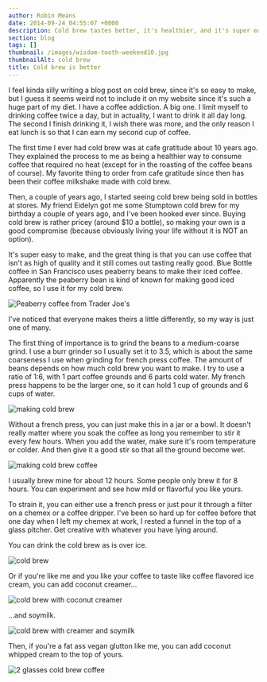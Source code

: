 ```yaml
---
author: Robin Means
date: 2014-09-24 04:55:07 +0000
description: Cold brew tastes better, it's healthier, and it's super easy to make!
section: blog
tags: []
thumbnail: /images/wisdom-tooth-weekend10.jpg
thumbnailAlt: cold brew
title: Cold brew is better
---
```


I feel kinda silly writing a blog post on cold brew, since it's so easy to make, but I guess it seems weird not to include it on my website since it's such a huge part of my diet. I have a coffee addiction. A big one. I limit myself to drinking coffee twice a day, but in actuality, I want to drink it all day long. The second I finish drinking it, I wish there was more, and the only reason I eat lunch is so that I can earn my second cup of coffee.

The first time I ever had cold brew was at cafe gratitude about 10 years ago. They explained the process to me as being a healthier way to consume coffee that required no heat (except for in the roasting of the coffee beans of course). My favorite thing to order from cafe gratitude since then has been their coffee milkshake made with cold brew.

Then, a couple of years ago, I started seeing cold brew being sold in bottles at stores. My friend Eidelyn got me some Stumptown cold brew for my birthday a couple of years ago, and I've been hooked ever since. Buying cold brew is rather pricey (around $10 a bottle), so making your own is a good compromise (because obviously living your life without it is NOT an option).

It's super easy to make, and the great thing is that you can use coffee that isn't as high of quality and it still comes out tasting really good. Blue Bottle coffee in San Francisco uses peaberry beans to make their iced coffee. Apparently the peaberry bean is kind of known for making good iced coffee, so I use it for my cold brew.

![Peaberry coffee from Trader Joe's](/images/cold-brew.jpg)

I've noticed that everyone makes theirs a little differently, so my way is just one of many.

The first thing of importance is to grind the beans to a medium-coarse grind. I use a burr grinder so I usually set it to 3.5, which is about the same coarseness I use when grinding for french press coffee. The amount of beans depends on how much cold brew you want to make. I try to use a ratio of 1:6, with 1 part coffee grounds and 6 parts cold water. My french press happens to be the larger one, so it can hold 1 cup of grounds and 6 cups of water.

![making cold brew](/images/cold-brew2.jpg)

Without a french press, you can just make this in a jar or a bowl. It doesn't really matter where you soak the coffee as long you remember to stir it every few hours. When you add the water, make sure it's room temperature or colder. And then give it a good stir so that all the ground become wet.

![making cold brew coffee](/images/cold-brew3.jpg)

I usually brew mine for about 12 hours. Some people only brew it for 8 hours. You can experiment and see how mild or flavorful you like yours.

To strain it, you can either use a french press or just pour it through a filter on a chemex or a coffee dripper. I've been so hard up for coffee before that one day when I left my chemex at work, I rested a funnel in the top of a glass pitcher. Get creative with whatever you have lying around.

You can drink the cold brew as is over ice.

![cold brew](/images/wisdom-tooth-weekend10.jpg)

Or if you're like me and you like your coffee to taste like coffee flavored ice cream, you can add coconut creamer...

![cold brew with coconut creamer](/images/wisdom-tooth-weekend11.jpg)

...and soymilk.

![cold brew with creamer and soymilk](/images/wisdom-tooth-weekend12.jpg)

Then, if you're a fat ass vegan glutton like me, you can add coconut whipped cream to the top of yours.

![2 glasses cold brew coffee](/images/wisdom-tooth-weekend13.jpg)

